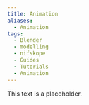 ```yaml
---
title: Animation
aliases:
  - Animation
tags:
  - Blender
  - modelling
  - nifskope
  - Guides
  - Tutorials
  - Animation
---
```


This text is a placeholder.